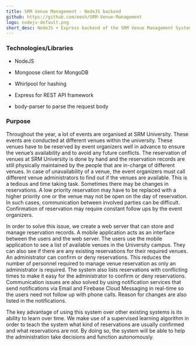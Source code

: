 ```yaml
---
title: SRM Venue Management - NodeJS backend
github: https://github.com/eesh/SRM-Venue-Management
logo: nodejs-default.png
short_desc: NodeJS + Express backend of the SRM Venue Management System.
---
```


### Technologies/Libraries

* NodeJS

* Mongoose client for MongoDB

* Whirlpool for hashing

* Express for REST API framework

* body-parser to parse the request body

### Purpose

Throughout the year, a lot of events are organised at SRM University. These events are conducted at different venues within the university. These venues have to be reserved by event organizers well in advance to ensure the venue’s availability and to avoid any future conflicts. The reservation of venues at SRM University is done by hand and the reservation records are still physically maintained by the people that are in-charge of different venues. In case of unavailability of a venue, the event organizers must call different venue administrators to find out if the venues are available. This is a tedious and time taking task. Sometimes there may be changes in reservations. A low priority reservation may have to be replaced with a higher priority one or the venue may not be open on the day of reservation. In such cases, communication between involved parties can be difficult. Confirmation of reservation may require constant follow ups by the event organizers.

In order to solve this issue, we create a web server  that can store and manage reservation records. A mobile application acts as an interface between the users and the web server. The users use the mobile application to see a list of available venues in the University campus. They can also see if there are any existing reservations for their required venues. An administrator can confirm or deny reservations. This reduces the number of personnel required to manage venue reservation as only an administrator is required. The system also lists reservations with conflicting times to make it easy for the administrator to confirm or deny reservations. Communication issues are also solved by using notification services that send notifications via Email and Firebase Cloud Messaging in real-time so the users need not follow up with phone calls. Reason for changes are also listed in the notifications.

The key advantage of using this system over other existing systems is its ability to learn over time. We make use of a supervised learning algorithm in order to teach the system what kind of reservations are usually confirmed and what reservations are not. By doing so, the system will be able to help the administration take decisions and function autonomously.
